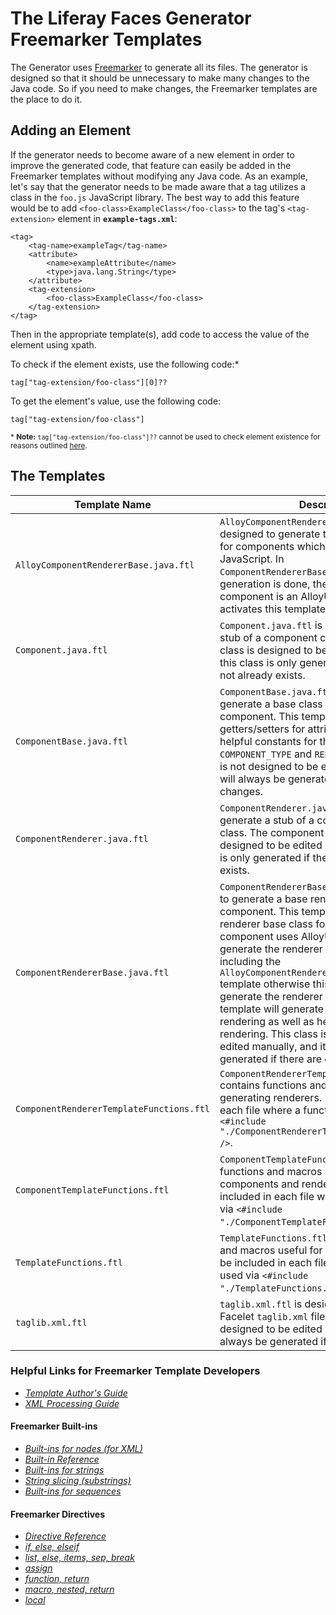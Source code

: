 # The Liferay Faces Generator Freemarker Templates

The Generator uses [Freemarker](http://freemarker.org/) to generate all its
files. The generator is designed so that it should be unnecessary to make many
changes to the Java code. So if you need to make changes, the Freemarker
templates are the place to do it.

## Adding an Element

If the generator needs to become aware of a new element in order to improve the
generated code, that feature can easily be added in the Freemarker templates
without modifying any Java code. As an example, let's say that the generator
needs to be made aware that a tag utilizes a class in the `foo.js` JavaScript
library. The best way to add this feature would be to add
`<foo-class>ExampleClass</foo-class>` to the tag's `<tag-extension>` element in
**`example-tags.xml`**:

```
<tag>
	<tag-name>exampleTag</tag-name>
	<attribute>
		<name>exampleAttribute</name>
		<type>java.lang.String</type>
	</attribute>
	<tag-extension>
		<foo-class>ExampleClass</foo-class>
	</tag-extension>
</tag>
```

Then in the appropriate template(s), add code to access the value of the
element using xpath.

To check if the element exists, use the following code:*

	tag["tag-extension/foo-class"][0]??

To get the element's value, use the following code:

	tag["tag-extension/foo-class"]

<sup>* **Note:** `tag["tag-extension/foo-class"]??` cannot be used to check
element existence for reasons outlined
[here](http://freemarker.org/docs/xgui_imperative_learn.html#autoid_132).</sup>

## The Templates

| Template Name | Description |
|---------------|-------------|
| `AlloyComponentRendererBase.java.ftl` | `AlloyComponentRendererBase.java.ftl` is designed to generate the renderer base class for components which utilize AlloyUI JavaScript. In `ComponentRendererBase.java.ftl`, before any generation is done, the template checks if the component is an AlloyUI component and activates this template if it is. |
| `Component.java.ftl` | `Component.java.ftl` is designed to generate a stub of a component class. The component class is designed to be edited manually, so this class is only generated if the file does not already exists. |
| `ComponentBase.java.ftl` | `ComponentBase.java.ftl` is designed to generate a base class for the JSF component. This template will generate all getters/setters for attributes as well as helpful constants for the component's `COMPONENT_TYPE` and `RENDERER_TYPE`. This class is not designed to be edited manually, and it will always be generated if there are changes. |
| `ComponentRenderer.java.ftl` | `ComponentRenderer.java.ftl` is designed to generate a stub of a component renderer class. The component renderer class is designed to be edited manually, so this class is only generated if the file does not already exists. |
| `ComponentRendererBase.java.ftl` | `ComponentRendererBase.java.ftl` is designed to generate a base renderer class for the JSF component. This template will generate a renderer base class for a component. If the component uses AlloyUI, this template will generate the renderer base class by by including the `AlloyComponentRendererBase.java.ftl` template otherwise this template will generate the renderer base class itself. This template will generate methods for delegate rendering as well as helpful constants for rendering. This class is not designed to be edited manually, and it will always be generated if there are changes. |
| `ComponentRendererTemplateFunctions.ftl` | `ComponentRendererTemplateFunctions.ftl` contains functions and macros useful for generating renderers. It must be included in each file where a function is used via `<#include "./ComponentRendererTemplateFunctions.ftl" />`. |
| `ComponentTemplateFunctions.ftl` | `ComponentTemplateFunctions.ftl` contains functions and macros useful for generating components and renderers. It must be included in each file where a function is used via `<#include "./ComponentTemplateFunctions.ftl" />`. |
| `TemplateFunctions.ftl` | `TemplateFunctions.ftl` contains functions and macros useful for all templates. It must be included in each file where a function is used via `<#include "./TemplateFunctions.ftl" />`. |
| `taglib.xml.ftl` | `taglib.xml.ftl` is designed to generate the Facelet `taglib.xml` file. This file is not designed to be edited manually, and it will always be generated if there are changes. |

### Helpful Links for Freemarker Template Developers

- [*Template Author's Guide*](http://freemarker.org/docs/dgui.html)
- [*XML Processing Guide*](http://freemarker.org/docs/xgui.html)

#### Freemarker Built-ins

- [*Built-ins for nodes (for XML)*](http://freemarker.org/docs/ref_builtins_node.html)
- [*Built-in Reference*](http://freemarker.org/docs/ref_builtins.html)
- [*Built-ins for strings*](http://freemarker.org/docs/ref_builtins_string.html)
- [*String slicing (substrings)*](http://freemarker.org/docs/dgui_template_exp.html#dgui_template_exp_stringop_slice)
- [*Built-ins for sequences*](http://freemarker.org/docs/ref_builtins_sequence.html)

#### Freemarker Directives

- [*Directive Reference*](http://freemarker.org/docs/ref_directives.html)
- [*if, else, elseif*](http://freemarker.org/docs/ref_directive_if.html)
- [*list, else, items, sep, break*](http://freemarker.org/docs/ref_directive_list.html)
- [*assign*](http://freemarker.org/docs/ref_directive_assign.html)
- [*function, return*](http://freemarker.org/docs/ref_directive_function.html)
- [*macro, nested, return*](http://freemarker.org/docs/ref_directive_macro.html)
- [*local*](http://freemarker.org/docs/ref_directive_local.html)
